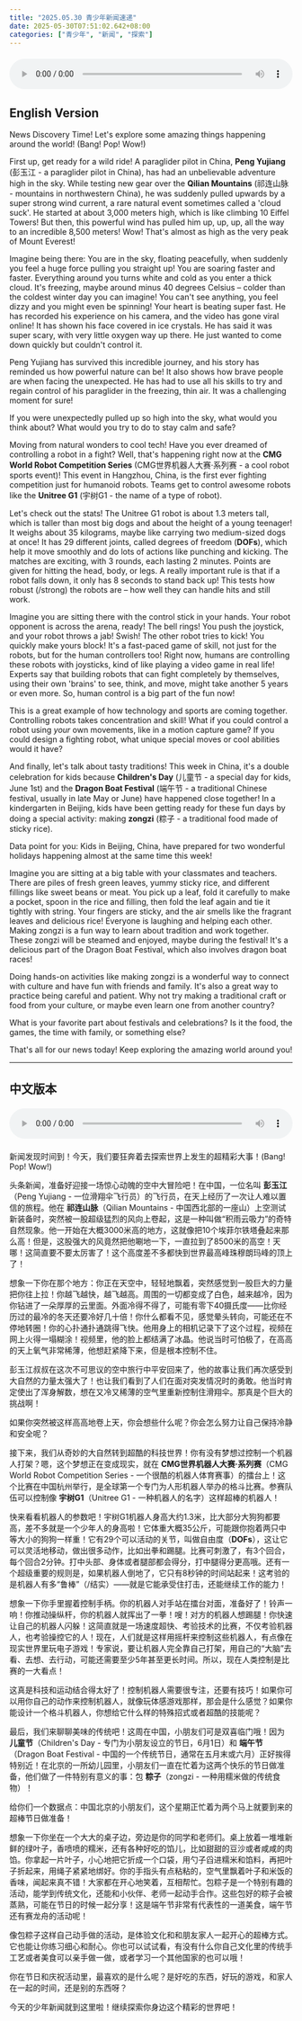 ```yaml
---
title: "2025.05.30 青少年新闻速递"
date: 2025-05-30T07:51:02.642+08:00
categories: ["青少年", "新闻", "探索"]
---
```

<audio controls style="width: 100%; max-width: 900px; margin: 1.5em 0; display: block;">
  <source src="/mp3/teen_news/20250530.en.mp3" type="audio/mpeg">
</audio>

## English Version

News Discovery Time! Let's explore some amazing things happening around the world! (Bang! Pop! Wow!)

First up, get ready for a wild ride! A paraglider pilot in China, **Peng Yujiang** (彭玉江 - a paraglider pilot in China), has had an unbelievable adventure high in the sky. While testing new gear over the **Qilian Mountains** (祁连山脉 - mountains in northwestern China), he was suddenly pulled upwards by a super strong wind current, a rare natural event sometimes called a 'cloud suck'. He started at about 3,000 meters high, which is like climbing 10 Eiffel Towers! But then, this powerful wind has pulled him up, up, up, all the way to an incredible 8,500 meters! Wow! That's almost as high as the very peak of Mount Everest!

Imagine being there: You are in the sky, floating peacefully, when suddenly you feel a huge force pulling you straight up! You are soaring faster and faster. Everything around you turns white and cold as you enter a thick cloud. It's freezing, maybe around minus 40 degrees Celsius – colder than the coldest winter day you can imagine! You can't see anything, you feel dizzy and you might even be spinning! Your heart is beating super fast. He has recorded his experience on his camera, and the video has gone viral online! It has shown his face covered in ice crystals. He has said it was super scary, with very little oxygen way up there. He just wanted to come down quickly but couldn't control it.

Peng Yujiang has survived this incredible journey, and his story has reminded us how powerful nature can be! It also shows how brave people are when facing the unexpected. He has had to use all his skills to try and regain control of his paraglider in the freezing, thin air. It was a challenging moment for sure!

If you were unexpectedly pulled up so high into the sky, what would you think about? What would you try to do to stay calm and safe?

Moving from natural wonders to cool tech! Have you ever dreamed of controlling a robot in a fight? Well, that's happening right now at the **CMG World Robot Competition Series** (CMG世界机器人大赛·系列赛 - a cool robot sports event)! This event in Hangzhou, China, is the first ever fighting competition just for humanoid robots. Teams get to control awesome robots like the **Unitree G1** (宇树G1 - the name of a type of robot).

Let's check out the stats! The Unitree G1 robot is about 1.3 meters tall, which is taller than most big dogs and about the height of a young teenager! It weighs about 35 kilograms, maybe like carrying two medium-sized dogs at once! It has 29 different joints, called degrees of freedom (**DOFs**), which help it move smoothly and do lots of actions like punching and kicking. The matches are exciting, with 3 rounds, each lasting 2 minutes. Points are given for hitting the head, body, or legs. A really important rule is that if a robot falls down, it only has 8 seconds to stand back up! This tests how robust (/strong) the robots are – how well they can handle hits and still work.

Imagine you are sitting there with the control stick in your hands. Your robot opponent is across the arena, ready! The bell rings! You push the joystick, and your robot throws a jab! Swish! The other robot tries to kick! You quickly make yours block! It's a fast-paced game of skill, not just for the robots, but for the human controllers too! Right now, humans are controlling these robots with joysticks, kind of like playing a video game in real life! Experts say that building robots that can fight completely by themselves, using their own 'brains' to see, think, and move, might take another 5 years or even more. So, human control is a big part of the fun now!

This is a great example of how technology and sports are coming together. Controlling robots takes concentration and skill! What if you could control a robot using *your* own movements, like in a motion capture game? If you could design a fighting robot, what unique special moves or cool abilities would it have?

And finally, let's talk about tasty traditions! This week in China, it's a double celebration for kids because **Children's Day** (儿童节 - a special day for kids, June 1st) and the **Dragon Boat Festival** (端午节 - a traditional Chinese festival, usually in late May or June) have happened close together! In a kindergarten in Beijing, kids have been getting ready for these fun days by doing a special activity: making **zongzi** (粽子 - a traditional food made of sticky rice).

Data point for you: Kids in Beijing, China, have prepared for two wonderful holidays happening almost at the same time this week!

Imagine you are sitting at a big table with your classmates and teachers. There are piles of fresh green leaves, yummy sticky rice, and different fillings like sweet beans or meat. You pick up a leaf, fold it carefully to make a pocket, spoon in the rice and filling, then fold the leaf again and tie it tightly with string. Your fingers are sticky, and the air smells like the fragrant leaves and delicious rice! Everyone is laughing and helping each other. Making zongzi is a fun way to learn about tradition and work together. These zongzi will be steamed and enjoyed, maybe during the festival! It's a delicious part of the Dragon Boat Festival, which also involves dragon boat races!

Doing hands-on activities like making zongzi is a wonderful way to connect with culture and have fun with friends and family. It's also a great way to practice being careful and patient. Why not try making a traditional craft or food from your culture, or maybe even learn one from another country?

What is your favorite part about festivals and celebrations? Is it the food, the games, the time with family, or something else?

That's all for our news today! Keep exploring the amazing world around you!

---

## 中文版本

<audio controls style="width: 100%; max-width: 900px; margin: 1.5em 0; display: block;">
  <source src="/mp3/teen_news/20250530.cn.mp3" type="audio/mpeg">
</audio>

新闻发现时间到！今天，我们要狂奔着去探索世界上发生的超精彩大事！(Bang! Pop! Wow!)

头条新闻，准备好迎接一场惊心动魄的空中大冒险吧！在中国，一位名叫 **彭玉江**（Peng Yujiang - 一位滑翔伞飞行员）的飞行员，在天上经历了一次让人难以置信的旅程。他在 **祁连山脉**（Qilian Mountains - 中国西北部的一座山）上空测试新装备时，突然被一股超级猛烈的风向上卷起，这是一种叫做“积雨云吸力”的奇特自然现象。他一开始在大概3000米高的地方，这就像把10个埃菲尔铁塔叠起来那么高！但是，这股强大的风竟然把他唰地一下，一直拉到了8500米的高空！天哪！这简直要不要太厉害了！这个高度差不多都快到世界最高峰珠穆朗玛峰的顶上了！

想象一下你在那个地方：你正在天空中，轻轻地飘着，突然感觉到一股巨大的力量把你往上拉！你越飞越快，越飞越高。周围的一切都变成了白色，越来越冷，因为你钻进了一朵厚厚的云里面。外面冷得不得了，可能有零下40摄氏度——比你经历过的最冷的冬天还要冷好几十倍！你什么都看不见，感觉晕头转向，可能还在不停地转圈！你的心扑通扑通跳得飞快。他用身上的相机记录下了这个过程，视频在网上火得一塌糊涂！视频里，他的脸上都结满了冰晶。他说当时可怕极了，在高高的天上氧气非常稀薄，他想赶紧降下来，但是根本控制不住。

彭玉江叔叔在这次不可思议的空中旅行中平安回来了，他的故事让我们再次感受到大自然的力量太强大了！也让我们看到了人们在面对突发情况时的勇敢。他当时肯定使出了浑身解数，想在又冷又稀薄的空气里重新控制住滑翔伞。那真是个巨大的挑战啊！

如果你突然被这样高高地卷上天，你会想些什么呢？你会怎么努力让自己保持冷静和安全呢？

接下来，我们从奇妙的大自然转到超酷的科技世界！你有没有梦想过控制一个机器人打架？嗯，这个梦想正在变成现实，就在 **CMG世界机器人大赛·系列赛**（CMG World Robot Competition Series - 一个很酷的机器人体育赛事）的擂台上！这个比赛在中国杭州举行，是全球第一个专门为人形机器人举办的格斗比赛。参赛队伍可以控制像 **宇树G1**（Unitree G1 - 一种机器人的名字）这样超棒的机器人！

快来看看机器人的参数吧！宇树G1机器人身高大约1.3米，比大部分大狗狗都要高，差不多就是一个少年人的身高啦！它体重大概35公斤，可能跟你抱着两只中等大小的狗狗一样重！它有29个可以活动的关节，叫做自由度（**DOFs**），这让它可以灵活地移动，做出很多动作，比如出拳和踢腿。比赛可刺激了，有3个回合，每个回合2分钟。打中头部、身体或者腿部都会得分，打中腿得分更高哦。还有一个超级重要的规则是，如果机器人倒地了，它只有8秒钟的时间站起来！这考验的是机器人有多“鲁棒”（/结实）——就是它能承受住打击，还能继续工作的能力！

想象一下你手里握着控制手柄。你的机器人对手站在擂台对面，准备好了！铃声一响！你推动操纵杆，你的机器人就挥出了一拳！嗖！对方的机器人想踢腿！你快速让自己的机器人闪躲！这简直就是一场速度超快、考验技术的比赛，不仅考验机器人，也考验操控它的人！现在，人们就是这样用摇杆来控制这些机器人，有点像在现实世界里玩电子游戏！专家说，要让机器人完全靠自己打架，用自己的“大脑”去看、去想、去行动，可能还需要至少5年甚至更长时间。所以，现在人类控制是比赛的一大看点！

这真是科技和运动结合得太好了！控制机器人需要很专注，还要有技巧！如果你可以用你自己的动作来控制机器人，就像玩体感游戏那样，那会是什么感觉？如果你能设计一个格斗机器人，你想给它什么样的特殊招式或者超酷的技能呢？

最后，我们来聊聊美味的传统吧！这周在中国，小朋友们可是双喜临门哦！因为 **儿童节**（Children's Day - 专门为小朋友设立的节日，6月1日）和 **端午节**（Dragon Boat Festival - 中国的一个传统节日，通常在五月末或六月）正好挨得特别近！在北京的一所幼儿园里，小朋友们一直在忙着为这两个快乐的节日做准备，他们做了一件特别有意义的事：包 **粽子**（zongzi - 一种用糯米做的传统食物）！

给你们一个数据点：中国北京的小朋友们，这个星期正忙着为两个马上就要到来的超棒节日做准备！

想象一下你坐在一个大大的桌子边，旁边是你的同学和老师们。桌上放着一堆堆新鲜的绿叶子，香喷喷的糯米，还有各种好吃的馅儿，比如甜甜的豆沙或者咸咸的肉馅。你拿起一片叶子，小心地把它折成一个口袋，用勺子舀进糯米和馅料，再把叶子折起来，用绳子紧紧地绑好。你的手指头有点粘粘的，空气里飘着叶子和米饭的香味，闻起来真不错！大家都在开心地笑着，互相帮忙。包粽子是一个特别有趣的活动，能学到传统文化，还能和小伙伴、老师一起动手合作。这些包好的粽子会被蒸熟，可能在节日的时候一起分享！这是端午节非常有代表性的一道美食，端午节还有赛龙舟的活动呢！

像包粽子这样自己动手做的活动，是体验文化和和朋友家人一起开心的超棒方式。它也能让你练习细心和耐心。你也可以试试看，有没有什么你自己文化里的传统手工艺或者美食可以亲手做一做，或者学习一个其他国家的也可以哦！

你在节日和庆祝活动里，最喜欢的是什么呢？是好吃的东西，好玩的游戏，和家人在一起的时间，还是别的东西呀？

今天的少年新闻就到这里啦！继续探索你身边这个精彩的世界吧！